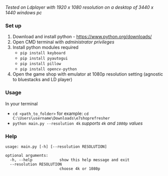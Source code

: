 *Tested on Ldplayer with 1920 x 1080 resolution on a desktop of 3440 x 1440 windows pc*

### Set up

1. Download and install python - https://www.python.org/downloads/
2. Open CMD terminal with *administrator privileges*
3. Install python modules required
    - `pip install keyboard`
    - `pip install pyautogui`
    - `pip install pillow`
    - `pip install opencv-python`
4. Open the game shop with emulator at 1080p resolution setting (agnostic to bluestacks and LD player)

### Usage

In your terminal
- `cd <path_to_folder>` for example: `cd C:\Users\username\Downloads\e7shoprefresher`
- `python main.py --resolution 4k` *supports `4k` and `1080p` values*

### Help

```   
usage: main.py [-h] [--resolution RESOLUTION]

optional arguments:
  -h, --help            show this help message and exit
  --resolution RESOLUTION
                        choose 4k or 1080p
```

